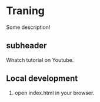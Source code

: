 # Traning

Some description!

## subheader

Whatch tutorial on Youtube.

## Local development

1. open index.html in your browser.